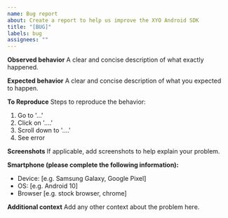 ```yaml
---
name: Bug report
about: Create a report to help us improve the XYO Android SDK
title: "[BUG]"
labels: bug
assignees: ""
---
```


**Observed behavior**
A clear and concise description of what exactly happened.

**Expected behavior**
A clear and concise description of what you expected to happen.

**To Reproduce**
Steps to reproduce the behavior:

1. Go to '...'
2. Click on '....'
3. Scroll down to '....'
4. See error

**Screenshots**
If applicable, add screenshots to help explain your problem.

**Smartphone (please complete the following information):**

- Device: [e.g. Samsung Galaxy, Google Pixel]
- OS: [e.g. Android 10]
- Browser [e.g. stock browser, chrome]

**Additional context**
Add any other context about the problem here.
